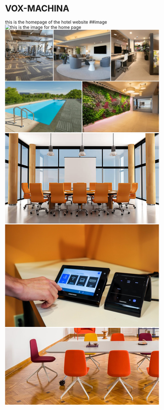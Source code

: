 # VOX-MACHINA
this is the homepage of the hotel website
##image
![this is the image for the home page](images/2690563)
![this is the image for the amenites page](images/amenities.jpg)
![this is the 1st image for the conference page](images/conference1.jpg)
![this is the 2nd image for the conference page](images/conference2.jpg)
![this is the 3rd image for the conference page](images/conference3.jpg)
